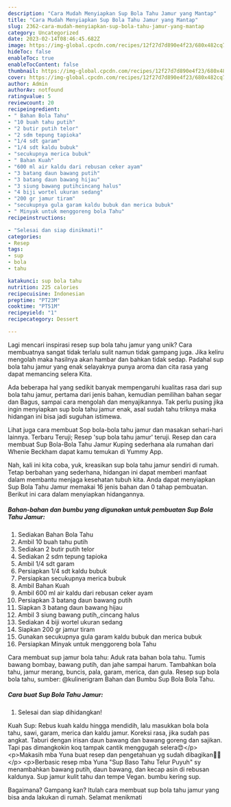 ```yaml
---
description: "Cara Mudah Menyiapkan Sup Bola Tahu Jamur yang Mantap"
title: "Cara Mudah Menyiapkan Sup Bola Tahu Jamur yang Mantap"
slug: 2362-cara-mudah-menyiapkan-sup-bola-tahu-jamur-yang-mantap
category: Uncategorized
date: 2023-02-14T08:46:45.682Z
image: https://img-global.cpcdn.com/recipes/12f27d7d890e4f23/680x482cq70/sup-bola-tahu-jamur-foto-resep-utama.jpg
hideToc: false
enableToc: true
enableTocContent: false
thumbnail: https://img-global.cpcdn.com/recipes/12f27d7d890e4f23/680x482cq70/sup-bola-tahu-jamur-foto-resep-utama.jpg
cover: https://img-global.cpcdn.com/recipes/12f27d7d890e4f23/680x482cq70/sup-bola-tahu-jamur-foto-resep-utama.jpg
author: Admin
authorAv: notfound
ratingvalue: 5
reviewcount: 20
recipeingredient:
- " Bahan Bola Tahu"
- "10 buah tahu putih"
- "2 butir putih telor"
- "2 sdm tepung tapioka"
- "1/4 sdt garam"
- "1/4 sdt kaldu bubuk"
- "secukupnya merica bubuk"
- " Bahan Kuah"
- "600 ml air kaldu dari rebusan ceker ayam"
- "3 batang daun bawang putih"
- "3 batang daun bawang hijau"
- "3 siung bawang putihcincang halus"
- "4 biji wortel ukuran sedang"
- "200 gr jamur tiram"
- "secukupnya gula garam kaldu bubuk dan merica bubuk"
- " Minyak untuk menggoreng bola Tahu"
recipeinstructions:

- "Selesai dan siap dinikmati!"
categories:
- Resep
tags:
- sup
- bola
- tahu

katakunci: sup bola tahu 
nutrition: 225 calories
recipecuisine: Indonesian
preptime: "PT23M"
cooktime: "PT51M"
recipeyield: "1"
recipecategory: Dessert

---
```





Lagi mencari inspirasi resep sup bola tahu jamur yang unik? Cara membuatnya sangat tidak terlalu sulit namun tidak gampang juga. Jika keliru mengolah maka hasilnya akan hambar dan bahkan tidak sedap. Padahal sup bola tahu jamur yang enak selayaknya punya aroma dan cita rasa yang dapat memancing selera Kita.





Ada beberapa hal yang sedikit banyak mempengaruhi kualitas rasa dari sup bola tahu jamur, pertama dari jenis bahan, kemudian pemilihan bahan segar dan Bagus, sampai cara mengolah dan menyajikannya. Tak perlu pusing jika ingin menyiapkan sup bola tahu jamur enak,      asal sudah tahu triknya maka hidangan ini bisa jadi suguhan istimewa.














Lihat juga cara membuat Sop bola-bola tahu jamur dan masakan sehari-hari lainnya. Terbaru Teruji; Resep &#39;sup bola tahu jamur&#39; teruji. Resep dan cara membuat Sup Bola-Bola Tahu Jamur Kuping sederhana ala rumahan dari Whenie Beckham dapat kamu temukan di Yummy App.






Nah, kali ini kita coba, yuk, kreasikan sup bola tahu jamur sendiri di rumah. Tetap berbahan yang sederhana, hidangan ini dapat memberi manfaat dalam membantu menjaga kesehatan tubuh kita. Anda dapat menyiapkan Sup Bola Tahu Jamur memakai 16 jenis bahan dan 0 tahap pembuatan. Berikut ini cara dalam menyiapkan hidangannya.

<!--inarticleads1-->

##### Bahan-bahan dan bumbu yang digunakan untuk pembuatan Sup Bola Tahu Jamur:

1. Sediakan  Bahan Bola Tahu
1. Ambil 10 buah tahu putih
1. Sediakan 2 butir putih telor
1. Sediakan 2 sdm tepung tapioka
1. Ambil 1/4 sdt garam
1. Persiapkan 1/4 sdt kaldu bubuk
1. Persiapkan secukupnya merica bubuk
1. Ambil  Bahan Kuah
1. Ambil 600 ml air kaldu dari rebusan ceker ayam
1. Persiapkan 3 batang daun bawang putih
1. Siapkan 3 batang daun bawang hijau
1. Ambil 3 siung bawang putih,,cincang halus
1. Sediakan 4 biji wortel ukuran sedang
1. Siapkan 200 gr jamur tiram
1. Gunakan secukupnya gula garam kaldu bubuk dan merica bubuk
1. Persiapkan  Minyak untuk menggoreng bola Tahu


Cara membuat sup jamur bola tahu: Aduk rata bahan bola tahu. Tumis bawang bombay, bawang putih, dan jahe sampai harum. Tambahkan bola tahu, jamur merang, buncis, pala, garam, merica, dan gula. Resep sup bola bola tahu, sumber: @kulinerigram Bahan dan Bumbu Sup Bola Bola Tahu. 

<!--inarticleads2-->

##### Cara buat Sup Bola Tahu Jamur:


1. Selesai dan siap dihidangkan!

Kuah Sup: Rebus kuah kaldu hingga mendidih, lalu masukkan bola bola tahu, sawi, garam, merica dan kaldu jamur. Koreksi rasa, jika sudah pas angkat. Taburi dengan irisan daun bawang dan bawang goreng dan sajikan. Tapi pas dimangkokin koq tampak cantik menggugah selera😍&lt;/p&gt; &lt;p&gt;Makasih mba Yuna buat resep dan pengetahuan yg sudah dibagikan🙏🏻&lt;/p&gt; &lt;p&gt;Berbasic resep mba Yuna &#34;Sup Baso Tahu Telur Puyuh&#34; sy menambahkan bawang putih, daun bawang, dan kecap asin di rebusan kaldunya. Sup jamur kulit tahu dan tempe Vegan. bumbu kering sup. 

Bagaimana? Gampang kan? Itulah cara membuat sup bola tahu jamur yang bisa anda lakukan di rumah. Selamat menikmati
